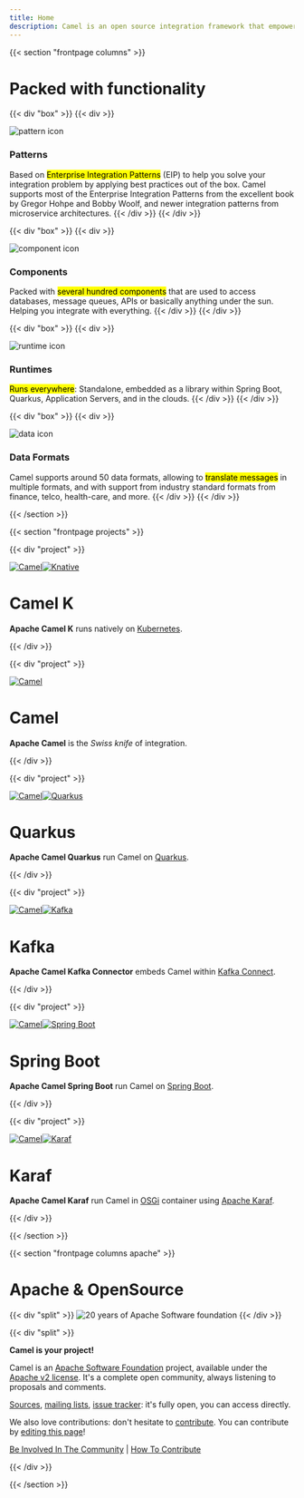 ```yaml
---
title: Home
description: Camel is an open source integration framework that empowers you to quickly and easily integrate various systems consuming or producing data.
---
```


{{< section "frontpage columns" >}}

# Packed with functionality

{{< div "box" >}}
{{< div >}}

<img src="./img/functions/svg/feature-patterns.svg" alt="pattern icon" class="feature-icon"/>

### Patterns

Based on <mark>Enterprise Integration Patterns</mark> (EIP) to help you solve your integration problem by applying best practices out of the box. Camel supports most of the Enterprise Integration Patterns from the excellent book by Gregor Hohpe and Bobby Woolf, and newer integration patterns from microservice architectures.
{{< /div >}}
{{< /div >}}

{{< div "box" >}}
{{< div >}}

<img src="./img/functions/svg/feature-components.svg" alt="component icon" class="feature-icon"/>

### Components

Packed with <mark>several hundred components</mark> that are used to access databases, message queues, APIs or basically anything under the sun. Helping you integrate with everything.
{{< /div >}}
{{< /div >}}

{{< div "box" >}}
{{< div >}}

<img src="./img/functions/svg/feature-runtimes.svg" alt="runtime icon" class="feature-icon"/>

### Runtimes

<mark>Runs everywhere</mark>: Standalone, embedded as a library within Spring Boot, Quarkus, Application Servers, and in the clouds. 
{{< /div >}}
{{< /div >}}

{{< div "box" >}}
{{< div >}}

<img src="./img/functions/svg/feature-dataformats.svg" alt="data icon" class="feature-icon"/>

### Data Formats

Camel supports around 50 data formats, allowing to <mark>translate messages</mark> in multiple formats, and with support from industry standard formats from finance, telco, health-care, and more.
{{< /div >}}
{{< /div >}}

{{< /section >}}

{{< section "frontpage projects" >}}

{{< div "project" >}}

[![Camel](/_/img/logo-d.svg)![Knative](/_/img/knative.svg)](/docs/#camel-k)

# Camel K

**Apache Camel K** runs natively on [Kubernetes](https://kubernetes.io/).

{{< /div >}}

{{< div "project" >}}

[![Camel](/_/img/logo-d.svg)](/manual/latest/)

# Camel

**Apache Camel** is the *Swiss knife* of integration. 

{{< /div >}}

{{< div "project" >}}

[![Camel](/_/img/logo-d.svg)![Quarkus](/_/img/quarkus.svg)](/docs/#camel-quarkus)

# Quarkus

**Apache Camel Quarkus** run Camel on [Quarkus](https://quarkus.io).

{{< /div >}}

{{< div "project" >}}

[![Camel](/_/img/logo-d.svg)![Kafka](/_/img/apache-kafka.svg)](/docs/#camel-kafka-connector)

# Kafka

**Apache Camel Kafka Connector** embeds Camel within [Kafka Connect](https://kafka.apache.org/documentation/#connect).

{{< /div >}}

{{< div "project" >}}

[![Camel](/_/img/logo-d.svg)![Spring Boot](/_/img/spring-boot.svg)](/docs/#camel-spring-boot)

# Spring Boot

**Apache Camel Spring Boot** run Camel on [Spring Boot](https://spring.io/projects/spring-boot).


{{< /div >}}

{{< div "project" >}}

[![Camel](/_/img/logo-d.svg)![Karaf](/_/img/apache-karaf.svg)](/docs/#camel-karaf)

# Karaf

**Apache Camel Karaf** run Camel in [OSGi](https://www.osgi.org/) container using [Apache Karaf](https://karaf.apache.org/).


{{< /div >}}

{{< /section >}}

{{< section "frontpage columns apache" >}}

# Apache &amp; OpenSource

{{< div "split" >}}
![20 years of Apache Software foundation](/img/apache-20.png)
{{< /div >}}

{{< div "split" >}}

**Camel is your project!**

Camel is an [Apache Software Foundation](https://www.apache.org) project, available under the [Apache v2 license](https://apache.org/licenses/LICENSE-2.0). It's a complete open community, always listening to proposals and comments.

[Sources](./community/sources/), [mailing lists](./community/mailing-list/), [issue tracker](./community/support/): it's fully open, you can access directly.

We also love contributions: don't hesitate to [contribute](./manual/latest/contributing.html). You can contribute by <a href="https://github.com/apache/camel-website/edit/master/content">editing this page</a>!

[Be Involved In The Community](./manual/latest/contributing.html) | [How To Contribute](./manual/latest/contributing.html)

{{< /div >}}

{{< /section >}}
